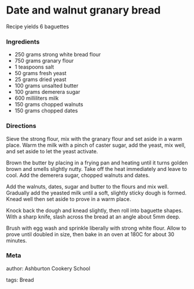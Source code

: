 # Date and walnut granary bread

Recipe yields 6 baguettes 

### Ingredients
 * 250 grams strong white bread flour
 * 750 grams granary flour
 * 1 teaspoons salt
 * 50 grams fresh yeast
 * 25 grams dried yeast
 * 100 grams unsalted butter
 * 100 grams demerera sugar
 * 600 milliliters milk
 * 150 grams chopped walnuts
 * 150 grams chopped dates

### Directions

Sieve the strong flour, mix with the granary flour and set aside in a warm place. Warm the milk with a pinch of caster sugar, add the yeast, mix well, and set aside to let the yeast activate.

Brown the butter by placing in a frying pan and heating until it turns golden brown and smells slightly nutty.  Take off the heat immediately and leave to cool.  Add the demerera sugar, chopped walnuts and dates.

Add the walnuts, dates, sugar and butter to the flours and mix well.  Gradually add the yeasted milk until a soft, slightly sticky dough is formed.  Knead well then set aside to prove in a warm place.

Knock back the dough and knead slightly, then roll into baguette shapes.  With a sharp knife, slash across the bread at an angle about 5mm deep.

Brush with egg wash and sprinkle liberally with strong white flour.  Allow to prove until doubled in size, then bake in an oven at 180C for about 30 minutes.

### Meta
author: Ashburton Cookery School

tags: Bread

